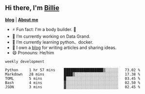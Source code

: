 

## Hi there, I'm [Billie](https://billie52707.cn) 
<strong><a href="https://www.cnblogs.com/billie52707">blog</a></strong> |
  <strong><a href="https://billie52707.cn/about/">About me</a></strong>  

- ⚡  Fun fact: I'm a body builder. 🏃
- 🔭  I’m currently working on Data Grand.
- 🌱  I’m currently learning python、docker.
- 📑  I own a [blog](https://billie52707.cn) for writing articles and sharing ideas.
- 😄  Pronouns: He/him







<!--START_SECTION:waka-->
`weekly development`
```text
Python     1 hr 57 mins    ██████████████████▒░░░░░░   73.02 % 
Markdown   28 mins         ████▒░░░░░░░░░░░░░░░░░░░░   17.38 % 
TOML       5 mins          █░░░░░░░░░░░░░░░░░░░░░░░░   03.45 % 
Bash       4 mins          ▓░░░░░░░░░░░░░░░░░░░░░░░░   02.50 % 
JSON       3 mins          ▓░░░░░░░░░░░░░░░░░░░░░░░░   02.45 % 
```
<!--END_SECTION:waka-->
